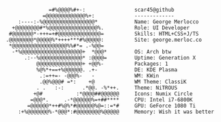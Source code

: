                   =#%@@@@%#+-:                scar45@github
                =@@@@@@@@@@@@@%+:             -------------
        :----:-%@@@@@@@@@@@@@@@@@*            Name: George Merlocco
      +@@@@@@@@#*%@@@@@@@@@@@@@@@@%.          Role: UI Developer
     #@@@@@@@*-+++=+#@@@@@@@@@@@@@@=          Skills: HTML+CSS+J/TS
    .@@@@@@@@*@@@@@%*++++***#%@@@@@:          Site: george.merloc.co
     *@@@@@@@@@@@@@@@@@@%%#*= .-%@@=
      -*%@@@@@@@@@@@@@@@@@@@@+  *@@@*         OS: Arch btw
          .:--%@@@@@@@@@@@@@@* :@@@@=         Uptime: Generation X
              @@@@@@@@@@@@@@@+ +@@%-          Packages: 1
              %@%*+==+%@@@@@@. .+-            DE: KDE Plasma
               .:=++=- -@@@%-   -             WM: KWin
               .@@%@@@# =*:    +@             WM Theme: ClassiK
              . .   :-:      .*@@. -%*++.     Theme: NiTROUS
             +@#           :*@@@@##@@@@@@     Icons: Numix Circle
            =@@@*.     .-*@@@@@@%=+##****     CPU: Intel i7-6800K
           =@@@@@@*++#%@%*#@@@@@@%@=::=*#     GPU: GeForce 1080 Ti
        :+%@@@@@@@%-*@@@*:#@@@@@@@@%@@@@@     Memory: Wish it was better
